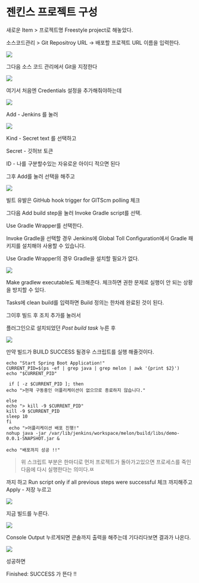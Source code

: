 # 젠킨스 프로젝트 구성
새로운 Item > 프로젝트명
Freestyle project로 해놓았다.

소스코드관리 > Git
Repositroy URL -> 배포할 프로젝트 URL 이름을 입력한다.


![](https://velog.velcdn.com/images/sunblock99/post/6da94380-340a-452e-b707-c767231a2c7e/image.png)

그다음 소스 코드 관리에서 Git을 지정한다

![](https://velog.velcdn.com/images/sunblock99/post/833c1322-baf0-46ae-95bb-a8669c6974c2/image.png)

여기서 처음엔 Credentials 설정을 추가해줘야하는데


![](https://velog.velcdn.com/images/sunblock99/post/e647f4f9-12b5-44ab-a6cf-aef18e2e0f2a/image.png)

Add - Jenkins 를 눌러

![](https://velog.velcdn.com/images/sunblock99/post/e855991f-6b3b-4393-80c4-c6affce12ed4/image.png)

Kind - Secret text 를  선택하고

Secret - 깃허브 토큰

ID - 나를 구분할수있는 자유로운 아이디 적으면 된다

그후 Add를 눌러 선택을 해주고

![](https://velog.velcdn.com/images/sunblock99/post/60a2d468-1486-4027-b178-7683d2ff1488/image.png)


빌트 유발은 GitHub hook trigger for GITScm polling 체크

그다음 Add build step을 눌러 Invoke Gradle script를 선택.

Use Gradle Wrapper를 선택한다.

Invoke Gradle을 선택할 경우 Jenkins에 Global Toll Configuration에서 Gradle 패키지를 설치해야 사용할 수 있습니다.

Use Gradle Wrapper의 경우 Gradle을 설치할 필요가 없다.

![](https://velog.velcdn.com/images/sunblock99/post/e9b5fe80-a1e6-4583-88fd-cf0d434cf8f0/image.png)

Make gradlew executable도 체크해준다. 체크하면 권한 문제로 실행이 안 되는 상황을 방지할 수 있다.

Tasks에 clean build를 입력하면 Build 정의는 한차례 완료된 것이 된다.

그이후 빌드 후 조치 추가를 눌러서

플러그인으로 설치되었던 *Post build task* 누른 후

![](https://velog.velcdn.com/images/sunblock99/post/bd86e832-652a-456e-bfd9-6c35469f0fd7/image.png)

만약 빌드가 BUILD SUCCESS 될경우 스크립트를 실행 해줄것이다.

~~~
echo "Start Spring Boot Application!"
CURRENT_PID=$(ps -ef | grep java | grep melon | awk '{print $2}')
echo "$CURRENT_PID"

 if [ -z $CURRENT_PID ]; then
echo ">현재 구동중인 어플리케이션이 없으므로 종료하지 않습니다."

else
echo "> kill -9 $CURRENT_PID"
kill -9 $CURRENT_PID
sleep 10
fi
 echo ">어플리케이션 배포 진행!"
nohup java -jar /var/lib/jenkins/workspace/melon/build/libs/demo-0.0.1-SNAPSHOT.jar &

echo "배포까지 성공 !!"
~~~
> 위 스크립트 부분은 한마디로 먼저 프로젝트가 돌아가고있으면 프로세스를 죽인다음에 다시 실행한다는 의미다.ㅉ



까지 하고 Run script only if all previous steps were successful 체크 까지해주고 Apply - 저장 누르고

![](https://velog.velcdn.com/images/sunblock99/post/87370747-9a55-46bf-8829-d8aaa3b4b9c2/image.png)


지금 빌드를 누른다.

![](https://velog.velcdn.com/images/sunblock99/post/5d22ddbc-1c24-4363-9161-907ed9619d31/image.png)


Console Output 누르게되면 콘솔까지 출력을 해주는데 기다리다보면 결과가 나온다.




![](https://velog.velcdn.com/images/sunblock99/post/4352e38d-c328-49c9-a354-82f2f6a504fb/image.png)


성공하면 

Finished: SUCCESS 가 뜬다 !!

